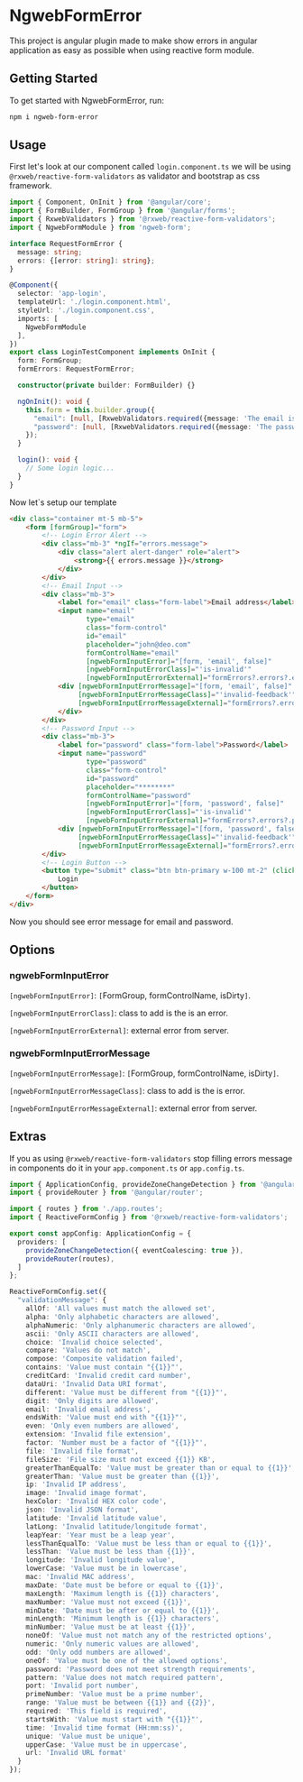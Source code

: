 # NgwebFormError

This project is angular plugin made to make show errors in angular application as easy
as possible when using reactive form module.

## Getting Started

To get started with NgwebFormError, run:

```bash
npm i ngweb-form-error
```

## Usage

First let's look at our component called `login.component.ts` we will be using `@rxweb/reactive-form-validators`
as validator and bootstrap as css framework.

```typescript
import { Component, OnInit } from '@angular/core';
import { FormBuilder, FormGroup } from '@angular/forms';
import { RxwebValidators } from '@rxweb/reactive-form-validators';
import { NgwebFormModule } from 'ngweb-form';

interface RequestFormError {
  message: string;
  errors: {[error: string]: string};
}

@Component({
  selector: 'app-login',
  templateUrl: './login.component.html',
  styleUrl: './login.component.css',
  imports: [
    NgwebFormModule
  ],
})
export class LoginTestComponent implements OnInit {
  form: FormGroup;
  formErrors: RequestFormError;

  constructor(private builder: FormBuilder) {}

  ngOnInit(): void {
    this.form = this.builder.group({
      "email": [null, [RxwebValidators.required({message: 'The email is required'})]],
      "password": [null, [RxwebValidators.required({message: 'The password is required'})]],
    });
  }

  login(): void {
    // Some login logic...
  }
}
```

Now let`s setup our template

```html
<div class="container mt-5 mb-5">
    <form [formGroup]="form">
        <!-- Login Error Alert -->
        <div class="mb-3" *ngIf="errors.message">
            <div class="alert alert-danger" role="alert">
                <strong>{{ errors.message }}</strong>
            </div>
        </div>
        <!-- Email Input -->
        <div class="mb-3">
            <label for="email" class="form-label">Email address</label>
            <input name="email"
                   type="email"
                   class="form-control"
                   id="email"
                   placeholder="john@deo.com"
                   formControlName="email"
                   [ngwebFormInputError]="[form, 'email', false]"
                   [ngwebFormInputErrorClass]="'is-invalid'"
                   [ngwebFormInputErrorExternal]="formErrors?.errors?.email">
            <div [ngwebFormInputErrorMessage]="[form, 'email', false]"
                 [ngwebFormInputErrorMessageClass]="'invalid-feedback'"
                 [ngwebFormInputErrorMessageExternal]="formErrors?.errors?.email">
            </div>
        </div>
        <!-- Password Input -->
        <div class="mb-3">
            <label for="password" class="form-label">Password</label>
            <input name="password"
                   type="password"
                   class="form-control"
                   id="password"
                   placeholder="********"
                   formControlName="password"
                   [ngwebFormInputError]="[form, 'password', false]"
                   [ngwebFormInputErrorClass]="'is-invalid'"
                   [ngwebFormInputErrorExternal]="formErrors?.errors?.password">
            <div [ngwebFormInputErrorMessage]="[form, 'password', false]"
                 [ngwebFormInputErrorMessageClass]="'invalid-feedback'"
                 [ngwebFormInputErrorMessageExternal]="formErrors?.errors?.password">
        </div>
        <!-- Login Button -->
        <button type="submit" class="btn btn-primary w-100 mt-2" (click)="login()">
            Login
        </button>
    </form>
</div>
```

Now you should see error message for email and password.

## Options

### ngwebFormInputError

`[ngwebFormInputError]`: `[`FormGroup, formControlName, isDirty`]`.

`[ngwebFormInputErrorClass]`: class to add is the is an error.

`[ngwebFormInputErrorExternal]`: external error from server.

### ngwebFormInputErrorMessage

`[ngwebFormInputErrorMessage]`: `[`FormGroup, formControlName, isDirty`]`.

`[ngwebFormInputErrorMessageClass]`: class to add is the is error.

`[ngwebFormInputErrorMessageExternal]`: external error from server.

## Extras

If you as using `@rxweb/reactive-form-validators` stop filling errors message in components do it in your
`app.component.ts` or `app.config.ts`.

```typescript
import { ApplicationConfig, provideZoneChangeDetection } from '@angular/core';
import { provideRouter } from '@angular/router';

import { routes } from './app.routes';
import { ReactiveFormConfig } from '@rxweb/reactive-form-validators';

export const appConfig: ApplicationConfig = {
  providers: [
    provideZoneChangeDetection({ eventCoalescing: true }),
    provideRouter(routes),
  ]
};

ReactiveFormConfig.set({
  "validationMessage": {
    allOf: 'All values must match the allowed set',
    alpha: 'Only alphabetic characters are allowed',
    alphaNumeric: 'Only alphanumeric characters are allowed',
    ascii: 'Only ASCII characters are allowed',
    choice: 'Invalid choice selected',
    compare: 'Values do not match',
    compose: 'Composite validation failed',
    contains: 'Value must contain "{{1}}"',
    creditCard: 'Invalid credit card number',
    dataUri: 'Invalid Data URI format',
    different: 'Value must be different from "{{1}}"',
    digit: 'Only digits are allowed',
    email: 'Invalid email address',
    endsWith: 'Value must end with "{{1}}"',
    even: 'Only even numbers are allowed',
    extension: 'Invalid file extension',
    factor: 'Number must be a factor of "{{1}}"',
    file: 'Invalid file format',
    fileSize: 'File size must not exceed {{1}} KB',
    greaterThanEqualTo: 'Value must be greater than or equal to {{1}}',
    greaterThan: 'Value must be greater than {{1}}',
    ip: 'Invalid IP address',
    image: 'Invalid image format',
    hexColor: 'Invalid HEX color code',
    json: 'Invalid JSON format',
    latitude: 'Invalid latitude value',
    latLong: 'Invalid latitude/longitude format',
    leapYear: 'Year must be a leap year',
    lessThanEqualTo: 'Value must be less than or equal to {{1}}',
    lessThan: 'Value must be less than {{1}}',
    longitude: 'Invalid longitude value',
    lowerCase: 'Value must be in lowercase',
    mac: 'Invalid MAC address',
    maxDate: 'Date must be before or equal to {{1}}',
    maxLength: 'Maximum length is {{1}} characters',
    maxNumber: 'Value must not exceed {{1}}',
    minDate: 'Date must be after or equal to {{1}}',
    minLength: 'Minimum length is {{1}} characters',
    minNumber: 'Value must be at least {{1}}',
    noneOf: 'Value must not match any of the restricted options',
    numeric: 'Only numeric values are allowed',
    odd: 'Only odd numbers are allowed',
    oneOf: 'Value must be one of the allowed options',
    password: 'Password does not meet strength requirements',
    pattern: 'Value does not match required pattern',
    port: 'Invalid port number',
    primeNumber: 'Value must be a prime number',
    range: 'Value must be between {{1}} and {{2}}',
    required: 'This field is required',
    startsWith: 'Value must start with "{{1}}"',
    time: 'Invalid time format (HH:mm:ss)',
    unique: 'Value must be unique',
    upperCase: 'Value must be in uppercase',
    url: 'Invalid URL format'
  }
});
```